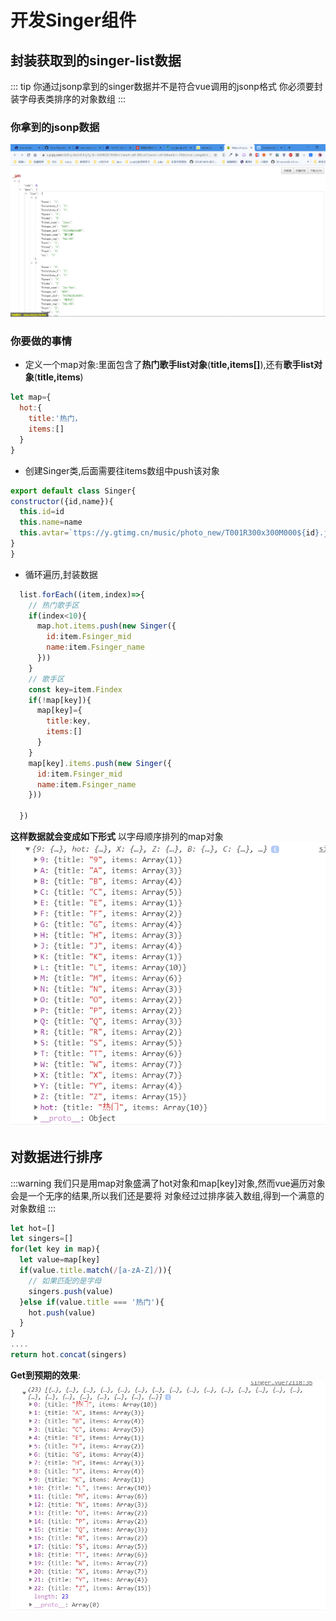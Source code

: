 # 开发Singer组件
## 封装获取到的singer-list数据
::: tip
你通过jsonp拿到的singer数据并不是符合vue调用的jsonp格式
你必须要封装字母表类排序的对象数组
:::
### 你拿到的jsonp数据
![](./images/2019-11-19-17-23-45.png)
### 你要做的事情
- 定义一个map对象:里面包含了**热门歌手list对象**(**title,items[]**),还有**歌手list对象**(**title,items**)
```js
let map={
  hot:{
    title:'热门，
    items:[]
  }
}
```
- 创建Singer类,后面需要往items数组中push该对象
```js
export default class Singer{
constructor({id,name}){
  this.id=id
  this.name=name
  this.avtar=`ttps://y.gtimg.cn/music/photo_new/T001R300x300M000${id}.jpg?max_age=2592000`
}
}

```

- 循环遍历,封装数据

```js
  list.forEach((item,index)=>{
    // 热门歌手区
    if(index<10){
      map.hot.items.push(new Singer({
        id:item.Fsinger_mid
        name:item.Fsinger_name
      }))
    }
    // 歌手区
    const key=item.Findex
    if(!map[key]){
      map[key]={
        title:key,
        items:[]
      }
    }
    map[key].items.push(new Singer({
      id:item.Fsinger_mid
      name:item.Fsinger_name
    }))

  })

```
**这样数据就会变成如下形式**
以字母顺序排列的map对象
![](./images/2019-11-19-18-08-15.png)

## 对数据进行排序
:::warning 
我们只是用map对象盛满了hot对象和map[key]对象,然而vue遍历对象会是一个无序的结果,所以我们还是要将
对象经过过排序装入数组,得到一个满意的对象数组
:::
```js
let hot=[]
let singers=[]
for(let key in map){
  let value=map[key]
  if(value.title.match(/[a-zA-Z]/)){
    // 如果匹配的是字母
    singers.push(value)
  }else if(value.title === '热门'){
    hot.push(value)
  }
}
....
return hot.concat(singers)

```

**Get到预期的效果**:
![](./images/2019-11-19-19-57-52.png)

